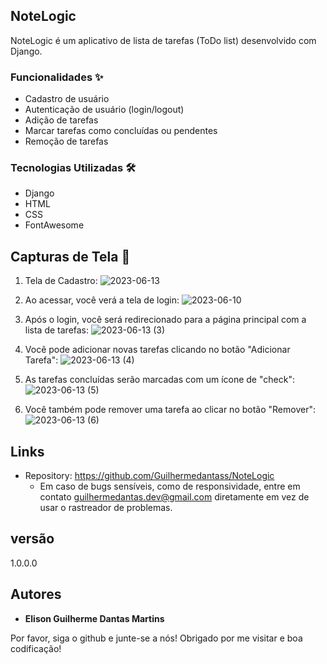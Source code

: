 ## NoteLogic

NoteLogic é um aplicativo de lista de tarefas (ToDo list) desenvolvido com Django.

### Funcionalidades ✨

- Cadastro de usuário
- Autenticação de usuário (login/logout)
- Adição de tarefas
- Marcar tarefas como concluídas ou pendentes
- Remoção de tarefas

### Tecnologias Utilizadas 🛠️

- Django
- HTML
- CSS
- FontAwesome


## Capturas de Tela 📸

1. Tela de Cadastro:
   ![2023-06-13](https://github.com/Guilhermedantass/NoteLogic/assets/68871776/11173fdc-be69-4bfe-959b-024431832b21)

2. Ao acessar, você verá a tela de login:
  ![2023-06-10](https://github.com/Guilhermedantass/NoteLogic/assets/68871776/1b7e6957-0c42-45b7-b8c8-d597d5a0ea5e)


3. Após o login, você será redirecionado para a página principal com a lista de tarefas:
   ![2023-06-13 (3)](https://github.com/Guilhermedantass/NoteLogic/assets/68871776/3184bde2-e90e-4214-a89a-b02e804e41f4)

4. Você pode adicionar novas tarefas clicando no botão "Adicionar Tarefa":
   ![2023-06-13 (4)](https://github.com/Guilhermedantass/NoteLogic/assets/68871776/3f46c8da-cd46-4239-b0d7-6ea3a310798e)

5. As tarefas concluídas serão marcadas com um ícone de "check":
   ![2023-06-13 (5)](https://github.com/Guilhermedantass/NoteLogic/assets/68871776/a3f55778-ff11-4b1e-ba96-c93961f2bcb8)

6. Você também pode remover uma tarefa ao clicar no botão "Remover":
  ![2023-06-13 (6)](https://github.com/Guilhermedantass/NoteLogic/assets/68871776/36012c44-bf51-42bc-9059-5b7bf48ccb71)

   
 ## Links
  - Repository: https://github.com/Guilhermedantass/NoteLogic
    - Em caso de bugs sensíveis, como de responsividade, entre em contato
      guilhermedantas.dev@gmail.com diretamente em vez de usar o rastreador de problemas.

  ## versão

  1.0.0.0


  ## Autores

  * **Elison Guilherme Dantas Martins** 

 Por favor, siga o github e junte-se a nós!
  Obrigado por me visitar e boa codificação!
